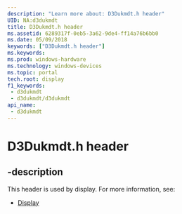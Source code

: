 ```yaml
---
description: "Learn more about: D3Dukmdt.h header"
UID: NA:d3dukmdt
title: D3Dukmdt.h header
ms.assetid: 6289317f-0eb5-3a62-9de4-ff14a76b6bb0
ms.date: 05/09/2018
keywords: ["D3Dukmdt.h header"]
ms.keywords: 
ms.prod: windows-hardware
ms.technology: windows-devices
ms.topic: portal
tech.root: display
f1_keywords:
 - d3dukmdt
 - d3dukmdt/d3dukmdt
api_name:
 - d3dukmdt
---
```


# D3Dukmdt.h header


## -description

This header is used by display. For more information, see:

- [Display](../_display/index.md)

